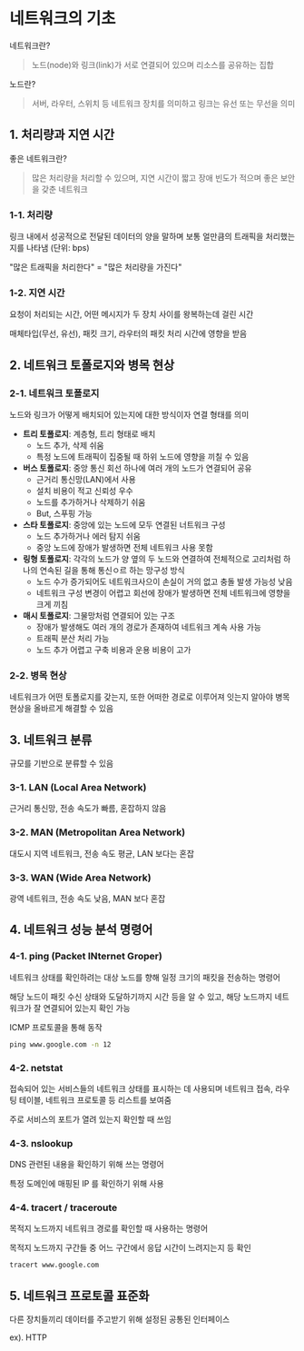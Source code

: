 # 네트워크의 기초

네트워크란?

> 노드(node)와 링크(link)가 서로 연결되어 있으며 리소스를 공유하는 집합

노드란?

> 서버, 라우터, 스위치 등 네트워크 장치를 의미하고 링크는 유선 또는 무선을 의미

## 1. 처리량과 지연 시간

좋은 네트워크란?

> 많은 처리량을 처리할 수 있으며, 지연 시간이 짧고 장애 빈도가 적으며 좋은 보안을 갖춘 네트워크

### 1-1. 처리량

링크 내에서 성공적으로 전달된 데이터의 양을 말하며 보통 얼만큼의 트래픽을 처리했는지를 나타냄 (단위: bps)

"많은 트래픽을 처리한다" = "많은 처리량을 가진다"

### 1-2. 지연 시간

요청이 처리되는 시간, 어떤 메시지가 두 장치 사이를 왕복하는데 걸린 시간

매체타입(무선, 유선), 패킷 크기, 라우터의 패킷 처리 시간에 영향을 받음

## 2. 네트워크 토폴로지와 병목 현상

### 2-1. 네트워크 토폴로지

노드와 링크가 어떻게 배치되어 있는지에 대한 방식이자 연결 형태를 의미

- **트리 토폴로지**: 계층형, 트리 형태로 배치
  - 노드 추가, 삭제 쉬움
  - 특정 노드에 트래픽이 집중될 때 하위 노드에 영향을 끼칠 수 있음
- **버스 토폴로지**: 중앙 통신 회선 하나에 여러 개의 노드가 연결되어 공유
  - 근거리 통신망(LAN)에서 사용
  - 설치 비용이 적고 신뢰성 우수
  - 노드를 추가하거나 삭제하기 쉬움
  - But, 스푸핑 가능
- **스타 토폴로지**: 중앙에 있는 노드에 모두 연결된 너트워크 구성
  - 노드 추가하거나 에러 탐지 쉬움
  - 중앙 노드에 장애가 발생하면 전체 네트워크 사용 못함
- **링형 토폴로지**: 각각의 노드가 양 옆의 두 노드와 연결하여 전체적으로 고리처럼 하나의 연속된 길을 통해 통신ㅇ르 하는 망구성 방식
  - 노드 수가 증가되어도 네트워크사으이 손실이 거의 없고 충돌 발생 가능성 낮음
  - 네트워크 구성 변경이 어렵고 회선에 장애가 발생하면 전체 네트워크에 영향을 크게 끼침
- **매시 토폴로지**: 그물망처럼 연결되어 있는 구조
  - 장애가 발생해도 여러 개의 경로가 존재하여 네트워크 계속 사용 가능
  - 트래픽 분산 처리 가능
  - 노드 추가 어렵고 구축 비용과 운용 비용이 고가

### 2-2. 병목 현상

네트워크가 어떤 토폴로지를 갖는지, 또한 어떠한 경로로 이루어져 잇는지 알아야 병목 현상을 올바르게 해결할 수 있음

## 3. 네트워크 분류

규모를 기반으로 분류할 수 있음

### 3-1. LAN (Local Area Network)

근거리 통신망, 전송 속도가 빠름, 혼잡하지 않음

### 3-2. MAN (Metropolitan Area Network)

대도시 지역 네트워크, 전송 속도 평균, LAN 보다는 혼잡

### 3-3. WAN (Wide Area Network)

광역 네트워크, 전송 속도 낮음, MAN 보다 혼잡

## 4. 네트워크 성능 분석 명령어

### 4-1. ping (Packet INternet Groper)

네트워크 상태를 확인하려는 대상 노드를 향해 일정 크기의 패킷을 전송하는 명령어

해당 노드이 패킷 수신 상태와 도달하기까지 시간 등을 알 수 있고, 해당 노드까지 네트워크가 잘 연결되어 있는지 확인 가능

ICMP 프로토콜을 통해 동작

```cmd
ping www.google.com -n 12
```

### 4-2. netstat

접속되어 있는 서비스들의 네트워크 상태를 표시하는 데 사용되며 네트워크 접속, 라우팅 테이블, 네트워크 프로토콜 등 리스트를 보여줌

주로 서비스의 포트가 열려 있는지 확인할 때 쓰임

### 4-3. nslookup

DNS 관련된 내용을 확인하기 위해 쓰는 명령어

특정 도메인에 매핑된 IP 를 확인하기 위해 사용

### 4-4. tracert / traceroute

목적지 노드까지 네트워크 경로를 확인할 때 사용하는 명령어

목적지 노드까지 구간들 중 어느 구간에서 응답 시간이 느려지는지 등 확인

```cmd
tracert www.google.com
```

## 5. 네트워크 프로토콜 표준화

다른 장치들끼리 데이터를 주고받기 위해 설정된 공통된 인터페이스

ex). HTTP
